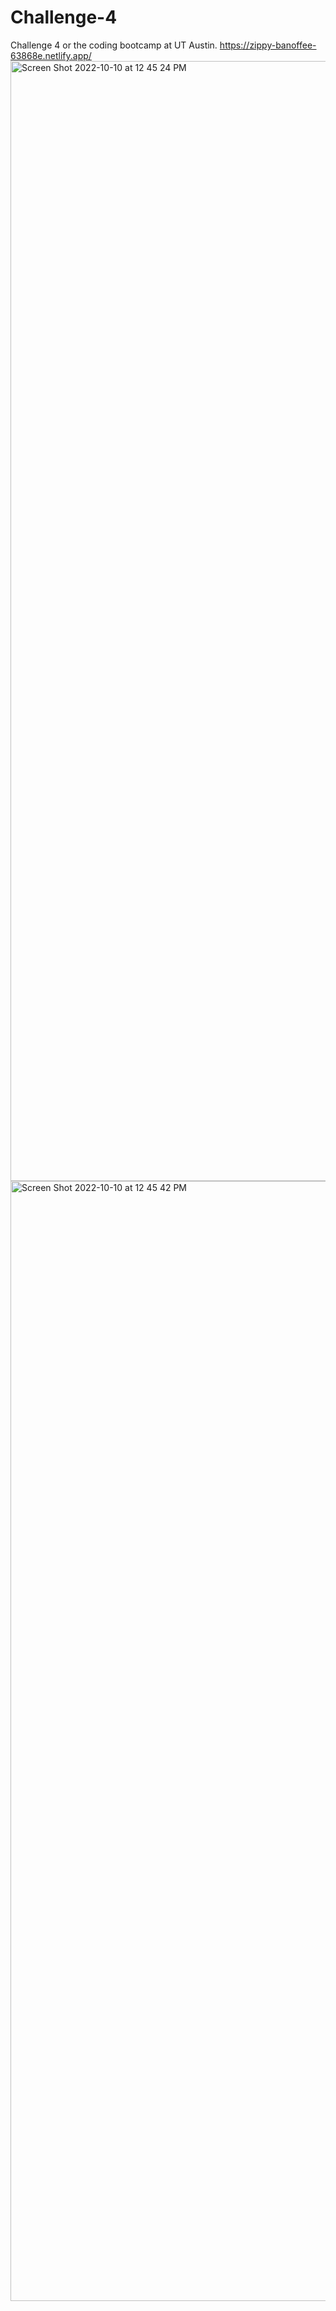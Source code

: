 # Challenge-4
Challenge 4 or the coding bootcamp at UT Austin. 
https://zippy-banoffee-63868e.netlify.app/
<img width="1792" alt="Screen Shot 2022-10-10 at 12 45 24 PM" src="https://user-images.githubusercontent.com/111444194/194924760-e966fe5d-7473-42dc-bbf3-424e9d17e93c.png">
<img width="1792" alt="Screen Shot 2022-10-10 at 12 45 42 PM" src="https://user-images.githubusercontent.com/111444194/194924769-ece989ed-bcd1-4cae-9c60-95f1662bdca4.png">
